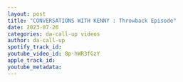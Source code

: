 ```yaml
---
layout: post
title: "CONVERSATIONS WITH KENNY : Throwback Episode"
date: 2023-07-26
categories: da-call-up videos
author: da-call-up
spotify_track_id: 
youtube_video_id: 8p-hWR3fGzY
apple_track_id: 
youtube_metadata: 
---
```

